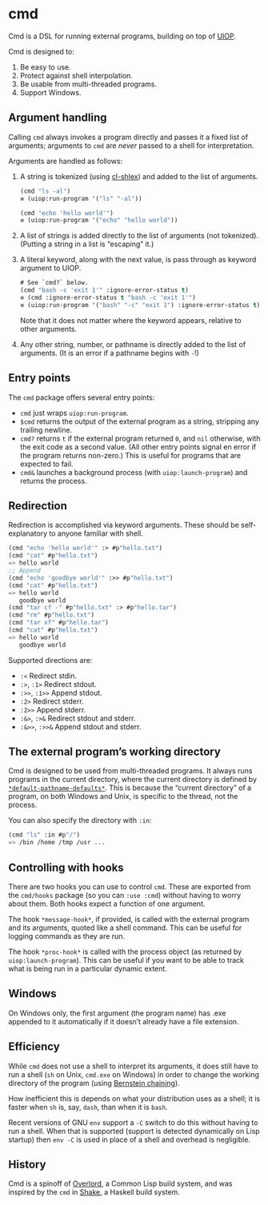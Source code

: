# cmd

Cmd is a DSL for running external programs, building on top of [UIOP][]. 

Cmd is designed to:

1. Be easy to use.
2. Protect against shell interpolation.
3. Be usable from multi-threaded programs.
4. Support Windows.

## Argument handling

Calling `cmd` always invokes a program directly and passes it a fixed list of arguments; arguments to `cmd` are *never* passed to a shell for interpretation.

Arguments are handled as follows:

1. A string is tokenized (using [cl-shlex][]) and added to the list of
   arguments.

   ``` lisp
   (cmd "ls -al")
   ≡ (uiop:run-program '("ls" "-al"))
   
   (cmd "echo 'hello world'")
   ≡ (uiop:run-program '("echo" "hello world"))
   ```
   
2. A list of strings is added directly to the list of arguments (not
   tokenized). (Putting a string in a list is “escaping” it.)

3. A literal keyword, along with the next value, is pass through as
   keyword argument to UIOP.

   ``` lisp
   # See `cmd?` below.
   (cmd "bash -c 'exit 1'" :ignore-error-status t)
   ≡ (cmd :ignore-error-status t "bash -c 'exit 1'")
   ≡ (uiop:run-program '("bash" "-c" "exit 1") :ignore-error-status t)
   ```
   
   Note that it does not matter where the keyword appears, relative to
   other arguments.

4. Any other string, number, or pathname is directly added to the
   list of arguments. (It is an error if a pathname begins with `-`!)

## Entry points

The `cmd` package offers several entry points:

- `cmd` just wraps `uiop:run-program`.
- `$cmd` returns the output of the external program as a string, stripping any trailing newline.
- `cmd?` returns `t` if the external program returned `0`, and `nil` otherwise, with the exit code as a second value. (All other entry points signal en error if the program returns non-zero.) This is useful for programs that are expected to fail.
- `cmd&` launches a background process (with `uiop:launch-program`) and returns the process.

## Redirection

Redirection is accomplished via keyword arguments. These should be self-explanatory to anyone familiar with shell.

``` lisp
(cmd "echo 'hello world'" :> #p"hello.txt")
(cmd "cat" #p"hello.txt")
=> hello world
;; Append
(cmd "echo 'goodbye world'" :>> #p"hello.txt")
(cmd "cat" #p"hello.txt") 
=> hello world
   goodbye world
(cmd "tar cf -" #p"hello.txt" :> #p"hello.tar")
(cmd "rm" #p"hello.txt")
(cmd "tar xf" #p"hello.tar")
(cmd "cat" #p"hello.txt")
=> hello world
   goodbye world
```

Supported directions are:
- `:<` Redirect stdin.
- `:>`, `:1>` Redirect stdout.
- `:>>`, `:1>>` Append stdout.
- `:2>` Redirect stderr.
- `:2>>` Append stderr.
- `:&>`, `:>&` Redirect stdout and stderr.
- `:&>>`, `:>>&` Append stdout and stderr.

## The external program’s working directory

Cmd is designed to be used from multi-threaded programs. It always runs programs in the current directory, where the current directory is defined by [`*default-pathname-defaults*`][dpd]. This is because the “current directory” of a program, on both Windows and Unix, is specific to the thread, not the process.

You can also specify the directory with `:in`:

``` lisp
(cmd "ls" :in #p"/")
=> /bin /home /tmp /usr ...
```

## Controlling with hooks

There are two hooks you can use to control `cmd`. These are exported from the `cmd/hooks` package (so you can `:use :cmd`) without having to worry about them. Both hooks expect a function of one argument.

The hook `*message-hook*`, if provided, is called with the external program and its arguments, quoted like a shell command. This can be useful for logging commands as they are run.

The hook `*proc-hook*` is called with the process object (as returned by `uiop:launch-program`). This can be useful if you want to be able to track what is being run in a particular dynamic extent.

## Windows

On Windows only, the first argument (the program name) has .exe appended to it automatically if it doesn’t already have a file extension.

## Efficiency

While `cmd` does not use a shell to interpret its arguments, it does still have to run a shell (`sh` on Unix, `cmd.exe` on Windows) in order to change the working directory of the program (using [Bernstein chaining][]).

How inefficient this is depends on what your distribution uses as a shell; it is faster when `sh` is, say, `dash`, than when it is `bash`.

Recent versions of GNU `env` support a `-C` switch to do this without having to run a shell. When that is supported (support is detected dynamically on Lisp startup) then `env -C` is used in place of a shell and overhead is negligible.

## History

Cmd is a spinoff of [Overlord][], a Common Lisp build system, and was inspired by the `cmd` in [Shake][], a Haskell build system.

[UIOP]: https://common-lisp.net/project/asdf/uiop.html
[Overlord]: https://github.com/ruricolist/overlord
[Shake]: https://shakebuild.com/
[cl-shlex]: https://github.com/ruricolist/cl-shlex
[dpd]: http://clhs.lisp.se/Body/v_defaul.htm
[Bernstein chaining]: http://www.catb.organization/~eser/writings/taoup/html/ch06s06.html
